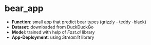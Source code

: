 # bear_app

- **Function**: small app that predict bear types (grizzly - teddy -black)
- **Dataset**: downloaded from DuckDuckGo
- **Model**: trained with help of *Fast.ai* library
- **App-Deployment**: using *Streamlit* library
